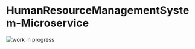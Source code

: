 # HumanResourceManagementSystem-Microservice

![work in progress](https://w7.pngwing.com/pngs/169/68/png-transparent-architectural-engineering-graphy-work-in-progress-angle-building-text-thumbnail.png)

